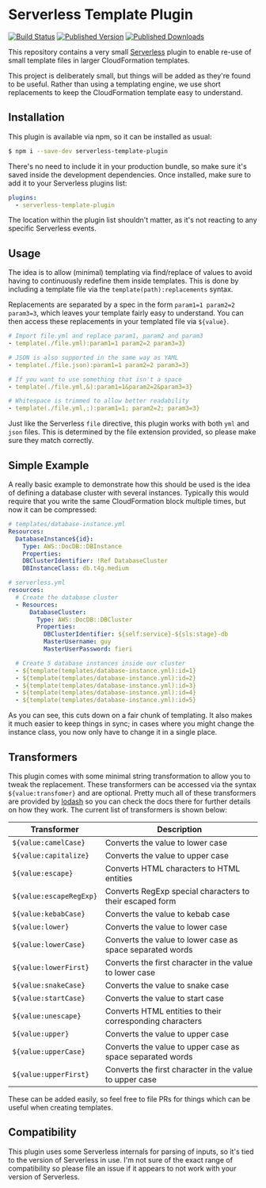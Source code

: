 # Serverless Template Plugin

[![Build Status](https://img.shields.io/github/actions/workflow/status/whitfin/serverless-template-plugin/ci.yml?branch=main)](https://github.com/whitfin/serverless-template-plugin/actions) [![Published Version](https://img.shields.io/npm/v/serverless-template-plugin.svg)](https://npmjs.com/package/serverless-template-plugin) [![Published Downloads](https://img.shields.io/npm/dt/serverless-template-plugin)](https://npmjs.com/package/serverless-template-plugin)

This repository contains a very small [Serverless](https://serverless.com) plugin
to enable re-use of small template files in larger CloudFormation templates.

This project is deliberately small, but things will be added as they're found to
be useful. Rather than using a templating engine, we use short replacements to
keep the CloudFormation template easy to understand.

## Installation

This plugin is available via npm, so it can be installed as usual:

```bash
$ npm i --save-dev serverless-template-plugin
```

There's no need to include it in your production bundle, so make sure it's saved
inside the development dependencies. Once installed, make sure to add it to your
Serverless plugins list:

```yaml
plugins:
  - serverless-template-plugin
```

The location within the plugin list shouldn't matter, as it's not reacting to
any specific Serverless events.

## Usage

The idea is to allow (minimal) templating via find/replace of values to avoid
having to continuously redefine them inside templates. This is done by including
a template file via the `template(path):replacements` syntax.

Replacements are separated by a spec in the form `param1=1 param2=2 param3=3`,
which leaves your template fairly easy to understand. You can then access these
replacements in your templated file via `${value}`.

```yaml
# Import file.yml and replace param1, param2 and param3
- template(./file.yml):param1=1 param2=2 param3=3}

# JSON is also supported in the same way as YAML
- template(./file.json):param1=1 param2=2 param3=3}

# If you want to use something that isn't a space
- template(./file.yml,&):param1=1&param2=2&param3=3}

# Whitespace is trimmed to allow better readability
- template(./file.yml,;):param1=1; param2=2; param3=3}
```

Just like the Serverless `file` directive, this plugin works with both `yml`
and `json` files. This is determined by the file extension provided, so please
make sure they match correctly.

## Simple Example

A really basic example to demonstrate how this should be used is the idea of
defining a database cluster with several instances. Typically this would
require that you write the same CloudFormation block multiple times, but now
it can be compressed:

```yaml
# templates/database-instance.yml
Resources:
  DatabaseInstance${id}:
    Type: AWS::DocDB::DBInstance
    Properties:
    DBClusterIdentifier: !Ref DatabaseCluster
    DBInstanceClass: db.t4g.medium

# serverless.yml
resources:
  # Create the database cluster
  - Resources:
      DatabaseCluster:
        Type: AWS::DocDB::DBCluster
        Properties:
          DBClusterIdentifier: ${self:service}-${sls:stage}-db
          MasterUsername: guy
          MasterUserPassword: fieri

  # Create 5 database instances inside our cluster
  - ${template(templates/database-instance.yml):id=1}
  - ${template(templates/database-instance.yml):id=2}
  - ${template(templates/database-instance.yml):id=3}
  - ${template(templates/database-instance.yml):id=4}
  - ${template(templates/database-instance.yml):id=5}
```

As you can see, this cuts down on a fair chunk of templating. It also makes
it much easier to keep things in sync; in cases where you might change the
instance class, you now only have to change it in a single place.

## Transformers

This plugin comes with some minimal string transformation to allow you to
tweak the replacement. These transformers can be accessed via the syntax
`${value:transfomer}` and are optional. Pretty much all of these transformers
are provided by [lodash](https://lodash.com) so you can check the docs there
for further details on how they work. The current list of transformers is
shown below:

| Transformer             | Description                                               |
|-------------------------|-----------------------------------------------------------|
| `${value:camelCase}`    | Converts the value to lower case                          |
| `${value:capitalize}`   | Converts the value to upper case                          |
| `${value:escape}`       | Converts HTML characters to HTML entities                 |
| `${value:escapeRegExp}` | Converts RegExp special characters to their escaped form  |
| `${value:kebabCase}`    | Converts the value to kebab case                          |
| `${value:lower}`        | Converts the value to lower case                          |
| `${value:lowerCase}`    | Converts the value to lower case as space separated words |
| `${value:lowerFirst}`   | Converts the first character in the value to lower case   |
| `${value:snakeCase}`    | Converts the value to snake case                          |
| `${value:startCase}`    | Converts the value to start case                          |
| `${value:unescape}`     | Converts HTML entities to their corresponding characters  |
| `${value:upper}`        | Converts the value to upper case                          |
| `${value:upperCase}`    | Converts the value to upper case as space separated words |
| `${value:upperFirst}`   | Converts the first character in the value to upper case   |

These can be added easily, so feel free to file PRs for things which can be
useful when creating templates.

## Compatibility

This plugin uses some Serverless internals for parsing of inputs, so it's
tied to the version of Serverless in use. I'm not sure of the exact range
of compatibility so please file an issue if it appears to not work with
your version of Serverless.
